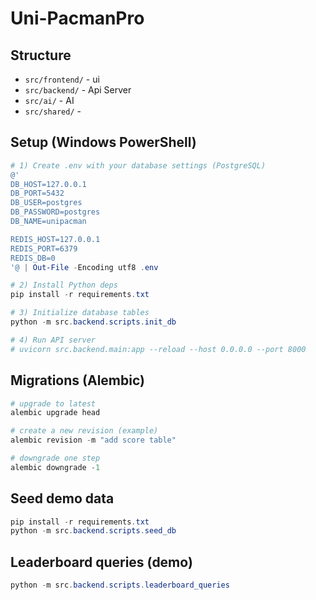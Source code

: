# Uni-PacmanPro

## Structure

- `src/frontend/` - ui
- `src/backend/` - Api Server
- `src/ai/` - AI
- `src/shared/` - 

## Setup (Windows PowerShell)
```powershell
# 1) Create .env with your database settings (PostgreSQL)
@'
DB_HOST=127.0.0.1
DB_PORT=5432
DB_USER=postgres
DB_PASSWORD=postgres
DB_NAME=unipacman

REDIS_HOST=127.0.0.1
REDIS_PORT=6379
REDIS_DB=0
'@ | Out-File -Encoding utf8 .env

# 2) Install Python deps
pip install -r requirements.txt

# 3) Initialize database tables
python -m src.backend.scripts.init_db

# 4) Run API server
# uvicorn src.backend.main:app --reload --host 0.0.0.0 --port 8000
```

## Migrations (Alembic)
```powershell
# upgrade to latest
alembic upgrade head

# create a new revision (example)
alembic revision -m "add score table"

# downgrade one step
alembic downgrade -1
```

## Seed demo data
```powershell
pip install -r requirements.txt
python -m src.backend.scripts.seed_db
```

## Leaderboard queries (demo)
```powershell
python -m src.backend.scripts.leaderboard_queries
```

